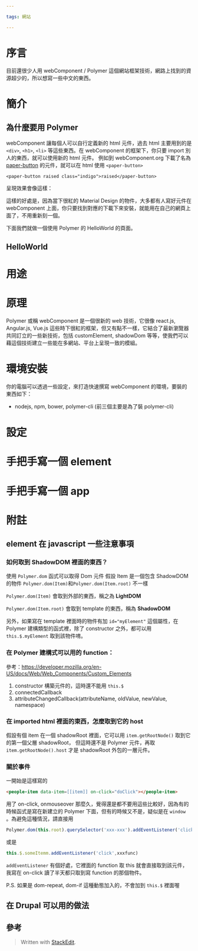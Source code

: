 ```yaml
---

tags: 網站

---
```



# 序言

目前還很少人用 webComponent / Polymer 這個網站框架技術，網路上找到的資源超少的，所以想寫一些中文的東西。

# 簡介

## 為什麼要用 Polymer

webComponent 讓每個人可以自行定義新的 html 元件，過去 html 主要用到的是 `<div>`, `<h1>`, `<li>` 等這些東西。在 webComponent 的框架下，你只要 import 別人的東西，就可以使用新的 html 元件。
例如到 webComponent.org 下載了名為 [paper-button](https://www.webcomponents.org/element/PolymerElements/paper-button) 的元件，就可以在 html 使用 `<paper-button>` 

```
<paper-button raised class="indigo">raised</paper-button>
```

呈現效果會像這樣：

這樣的好處是，因為當下很紅的 Material Design 的物件，大多都有人寫好元件在 webComponent 上面，你只要找到對應的下載下來安裝，就能用在自己的網頁上面了，不用重新刻一個。

下面我們就做一個使用 Polymer 的 HelloWorld 的頁面。

## HelloWorld




# 用途

# 原理

Polymer 或稱 webComponent 是一個很新的 web 技術，它很像 react.js, Angular.js, Vue.js 這些時下很紅的框架，但又有點不一樣，它結合了最新瀏覽器共同訂立的一些新技術，包括 customElement, shadowDom 等等，使我們可以藉這個技術建立一些能在多網站、平台上呈現一致的模組。

# 環境安裝
你的電腦可以透過一些設定，來打造快速撰寫 webComponent  的環境，要裝的東西如下：

* nodejs, npm, bower, polymer-cli (前三個主要是為了裝 polymer-cli)

# 設定

# 手把手寫一個 element

# 手把手寫一個 app

# 附註

## element 在 javascript 一些注意事項

### 如何取到 ShadowDOM 裡面的東西？

使用 `Polymer.dom` 函式可以取得 Dom 元件
假設 Item 是一個包含 ShadowDOM 的物件 
`Polymer.dom(Item)`和`Polymer.dom(Item.root)` 不一樣

`Polymer.dom(Item)` 會取到外部的東西，稱之為 **LightDOM**

`Polymer.dom(Item.root)` 會取到 template 的東西，稱為 **ShadowDOM**

另外，如果寫在 template 裡面時的物件有加 `id="myElement"` 這個屬性，在 Polymer 建構類型的函式裡，除了 constructor 之外，都可以用 `this.$.myElement` 取到該物件唷。

### 在  Polymer 建構式可以用的 function：

參考：https://developer.mozilla.org/en-US/docs/Web/Web_Components/Custom_Elements

1. constructor 構築元件的，這時還不能用 `this.$`
2. connectedCallback 
3. attributeChangedCallback(attributeName, oldValue, newValue, namespace)

### 在 imported html  裡面的東西，怎麼取到它的 host 

假設有個 item  在一個 shadowRoot 裡面，它可以用 `item.getRootNode()` 取到它的第一個父層 shadowRoot，
但這時還不是 Polymer 元件，再取 `item.getRootNode().host` 才是 shadowRoot 外包的一層元件。


### 關於事件

一開始是這樣寫的

```html
<people-item data-item=[[item]] on-click="doClick"></people-item>
```

用了 on-click,  onmouseover 那麼久，覺得還是都不要用這些比較好，因為有的時候函式是寫在新建立的 Polymer 下面，但有的時候又不是，疑似是在 `window` 。為避免這種情況，請直接用
```js
Polymer.dom(this.root).querySelector('xxx-xxx').addEventListener('click',xxxfunc)
```
或是 
```js
this.$.someItemm.addEventListener('click',xxxfunc)
```
`addEventListener` 有個好處，它裡面的 function 取 this 就會直接取到該元件，我寫在 on-click 讀了半天都只取到寫 function 的那個物件。

P.S. 如果是 dom-repeat, dom-if 這種動態加入的，不會加到 `this.$` 裡面喔


## 在 Drupal 可以用的做法


## 參考


> Written with [StackEdit](https://stackedit.io/).
<!--stackedit_data:
eyJoaXN0b3J5IjpbMTg3OTc4MTExNV19
-->